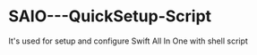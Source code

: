 SAIO---QuickSetup-Script
========================

It's used for setup and configure Swift All In One with shell script